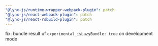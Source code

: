 ```yaml
---
"@lynx-js/runtime-wrapper-webpack-plugin": patch
"@lynx-js/react-webpack-plugin": patch
"@lynx-js/react-rsbuild-plugin": patch
---
```


fix: bundle result of `experimental_isLazyBundle: true` on development mode
